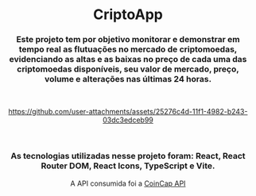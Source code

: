 <div align="center">

# CriptoApp

### Este projeto tem por objetivo monitorar e demonstrar em tempo real as flutuações no mercado de criptomoedas, evidenciando as altas e as baixas no preço de cada uma das criptomoedas disponíveis, seu valor de mercado, preço, volume e alterações nas últimas 24 horas.

</br>

https://github.com/user-attachments/assets/25276c4d-11f1-4982-b243-03dc3edceb99

</br>

### As tecnologias utilizadas nesse projeto foram: React, React Router DOM, React Icons, TypeScript e Vite.
<p>A API consumida foi a <a href="https://docs.coincap.io/" target="_blank">CoinCap API</a></p>
  
</div>
